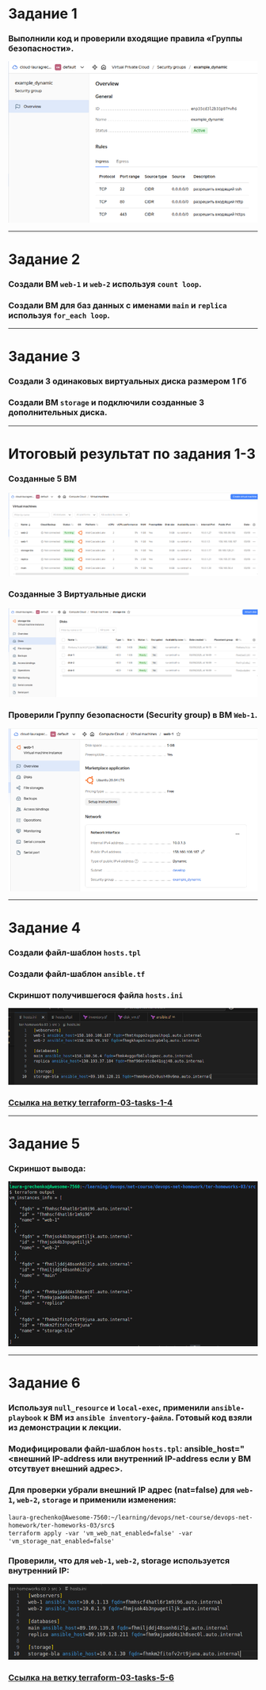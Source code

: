 # Задание 1
### Выполнили код и проверили входящие правила «Группы безопасности».
![task-1](./screenshots/image-0.png)


---------------------

# Задание 2
### Создали ВМ `web-1` и `web-2` используя `count loop`.

### Создали ВМ для баз данных с именами `main` и `replica` используя `for_each loop`.

---------------------

# Задание 3
### Создали 3 одинаковых виртуальных диска размером 1 Гб
### Создали ВМ `storage` и подключили созданные 3 дополнительных диска.


---------------------

# Итоговый результат по задания 1-3

### Созданные 5 ВМ
![task-2-3](./screenshots/image-1.png)

### Созданные 3 Виртуальные диски
![task-3](./screenshots/image-2.png)

### Проверили Группу безопасности (Security group) в ВМ `Web-1`.
![task-1-2](./screenshots/image-3.png)

---------------------
# Задание 4
### Создали файл-шаблон `hosts.tpl`

### Создали файл-шаблон `ansible.tf`

### Cкриншот получившегося файла `hosts.ini`
![task-4](./screenshots/image-4.png)

### [Ссылка на ветку terraform-03-tasks-1-4](https://github.com/lauragrechenko/devops-net-homework/pull/1/files)

---------------------
# Задание 5
### Cкриншот вывода:
![task-5](./screenshots/image-5.png)


---------------------
# Задание 6
### Используя `null_resource` и `local-exec`, применили `ansible-playbook` к ВМ из `ansible inventory-файла`. Готовый код взяли из демонстрации к лекции.

### Модифицировали файл-шаблон `hosts.tpl`: ansible_host="<внешний IP-address или внутренний IP-address если у ВМ отсутвует внешний адрес>.

### Для проверки убрали внешний IP адрес (nat=false) для `web-1`, `web-2`, `storage` и применили изменения:
```
laura-grechenko@Awesome-7560:~/learning/devops/net-course/devops-net-homework/ter-homeworks-03/src$ 
terraform apply -var 'vm_web_nat_enabled=false' -var 'vm_storage_nat_enabled=false'
```

### Проверили, что для `web-1`, `web-2`, storage используется внутренний IP:
![task-6](./screenshots/image-6.png)

### [Ссылка на ветку terraform-03-tasks-5-6](https://github.com/lauragrechenko/devops-net-homework/pull/2/files)